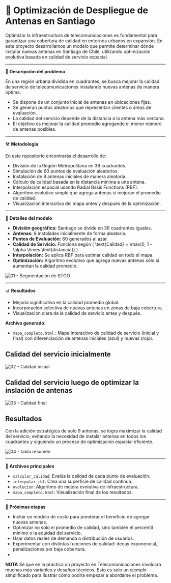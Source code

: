 # 🚀 Optimización de Despliegue de Antenas en Santiago

Optimizar la infraestructura de telecomunicaciones es fundamental para garantizar una cobertura de calidad en entornos urbanos en expansión. En este proyecto desarrollamos un modelo que permite determinar dónde instalar nuevas antenas en Santiago de Chile, utilizando optimización evolutiva basada en calidad de servicio espacial.

---

🧐 **Descripción del problema**

En una región urbana dividida en cuadrantes, se busca mejorar la calidad de servicio de telecomunicaciones instalando nuevas antenas de manera óptima.

- Se dispone de un conjunto inicial de antenas en ubicaciones fijas.
- Se generan puntos aleatorios que representan clientes o áreas de evaluación.
- La calidad del servicio depende de la distancia a la antena más cercana.
- El objetivo es mejorar la calidad promedio agregando el menor número de antenas posibles.

---

🛠️ **Metodología**

En este repositorio encontrarás el desarrollo de:

- División de la Región Metropolitana en 36 cuadrantes.
- Simulación de 60 puntos de evaluación aleatorios.
- Instalación de 8 antenas iniciales de manera aleatoria.
- Cálculo de calidad basada en la distancia mínima a una antena.
- Interpolación espacial usando Radial Basis Functions (RBF).
- Algoritmo evolutivo simple que agrega antenas si mejoran el promedio de calidad.
- Visualización interactiva del mapa antes y después de la optimización.


---

🤖 **Detalles del modelo**

- **División geográfica:** Santiago se divide en 36 cuadrantes iguales.
- **Antenas:** 8 instaladas inicialmente de forma aleatoria.
- **Puntos de Evaluación:** 60 generados al azar.
- **Calidad de Servicio:** Funciona según \( \text{Calidad} = \max(0, 1 - \alpha \times \text{distancia}) \).
- **Interpolación:** Se aplica RBF para estimar calidad en todo el mapa.
- **Optimización:** Algoritmo evolutivo que agrega nuevas antenas sólo si aumentan la calidad promedio.

![01 - Segmentación de STGO](https://github.com/user-attachments/assets/8a9280b3-665c-4df8-83bd-f18f684b223e)

---

📊 **Resultados**

- Mejoría significativa en la calidad promedio global.
- Incorporación selectiva de nuevas antenas en zonas de baja cobertura.
- Visualización clara de la calidad de servicio antes y después.

**Archivo generado:**
- `mapa_completo.html` : Mapa interactivo de calidad de servicio (inicial y final) con diferenciación de antenas iniciales (azul) y nuevas (rojo).

## Calidad del servicio inicialmente
![02 - Calidad inicial](https://github.com/user-attachments/assets/0ab09ae8-f311-4468-9536-0f7515ada7c2)

## Calidad del servicio luego de optimizar la inslación de antenas
![03 - Calidad final](https://github.com/user-attachments/assets/4d773e83-3c71-461b-bb5a-eb60fd74ba08)

## Resultados
Con la adición estratégica de solo 9 antenas, se logra maximizar la calidad del servicio, evitando la necesidad de instalar antenas en todos los cuadrantes y siguiendo un proceso de optimización espacial eficiente.

![04 - tabla resumén](https://github.com/user-attachments/assets/03c27a71-2b03-4b31-9ce4-ad95188b2651)


---

🔖 **Archivos principales**

- `calcular_calidad`: Evalúa la calidad de cada punto de evaluación.
- `interpolar_rbf`: Crea una superficie de calidad continua.
- `evolucion`: Algoritmo de mejora evolutiva de infraestructura.
- `mapa_completo.html`: Visualización final de los resultados.

---

🚧 **Próximas etapas**

- Incluir un modelo de costo para ponderar el beneficio de agregar nuevas antenas.
- Optimizar no solo el promedio de calidad, sino también el percentil mínimo o la equidad del servicio.
- Usar datos reales de demanda o distribución de usuarios.
- Experimentar con distintas funciones de calidad: decay exponencial, penalizaciones por baja cobertura.
- 

 **NOTA**
Sé que en la práctica un proyecto en Telecomunicaciones involucra muchas más variables y desafíos técnicos. Esto es solo un ejemplo simplificado para ilustrar cómo podría empezar a abordarse el problema.


